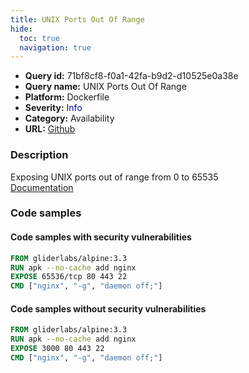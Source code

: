 ```yaml
---
title: UNIX Ports Out Of Range
hide:
  toc: true
  navigation: true
---
```


<style>
  .highlight .hll {
    background-color: #ff171742;
  }
  .md-content {
    max-width: 1100px;
    margin: 0 auto;
  }
</style>

-   **Query id:** 71bf8cf8-f0a1-42fa-b9d2-d10525e0a38e
-   **Query name:** UNIX Ports Out Of Range
-   **Platform:** Dockerfile
-   **Severity:** <span style="color:#00C">Info</span>
-   **Category:** Availability
-   **URL:** [Github](https://github.com/Checkmarx/kics/tree/master/assets/queries/dockerfile/unix_ports_out_of_range)

### Description
Exposing UNIX ports out of range from 0 to 65535<br>
[Documentation](https://docs.docker.com/engine/reference/builder/#expose)

### Code samples
#### Code samples with security vulnerabilities
```dockerfile title="Positive test num. 1 - dockerfile file" hl_lines="3"
FROM gliderlabs/alpine:3.3
RUN apk --no-cache add nginx
EXPOSE 65536/tcp 80 443 22
CMD ["nginx", "-g", "daemon off;"]
```


#### Code samples without security vulnerabilities
```dockerfile title="Negative test num. 1 - dockerfile file"
FROM gliderlabs/alpine:3.3
RUN apk --no-cache add nginx
EXPOSE 3000 80 443 22
CMD ["nginx", "-g", "daemon off;"]
```
